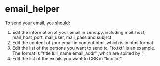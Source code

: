 # email_helper
To send your email, you should:
1. Edit the information of your email in send.py, including mail_host, mail_host_port, mail_user, mail_pass and subject
2. Edit the content of your email in content.html, which is in html format
3. Edit the list of the persons you want to send to.
    "to.txt" is an example. The format is "title   full_name   email_addr" ,which are splited by ','
4. Edit the list of the emails you want to CBB in "bcc.txt"
